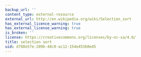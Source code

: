 ```yaml
---
backup_url: ''
content_type: external-resource
external_url: http://en.wikipedia.org/wiki/Selection_sort
has_external_licence_warning: true
has_external_license_warning: true
is_broken: ''
license: https://creativecommons.org/licenses/by-nc-sa/4.0/
title: selection sort
uid: d788e57e-209b-48c0-ac12-154e453b0e45
---
```

